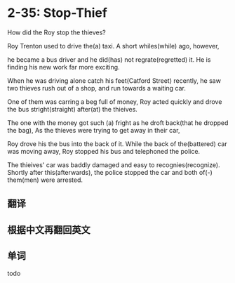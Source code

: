 # 2-35: Stop-Thief

How did the Roy stop the thieves?

Roy Trenton used to drive the(a) taxi. A short whiles(while) ago, however,

he became a bus driver and he did(has) not regrate(regretted) it. He is finding his new work far more exciting.

When he was driving alone catch his feet(Catford Street) recently, he saw two thieves rush out of a shop, and run towards a waiting car.

One of them was carring a beg full of money, Roy acted quickly and drove the bus stright(straight) after(at) the thieives.

The one with the money got such (a) fright as he droft back(that he dropped the bag), As the thieves were trying to get away in their car,

Roy drove his the bus into the back of it. While the back of the(battered) car was moving away, Roy stopped his bus and telephoned the police.

The thieives' car was baddly damaged and easy to recognies(recognize). Shortly after this(afterwards), the police stopped the car and both of(-) them(men) were arrested.

## 翻译

## 根据中文再翻回英文

## 单词

todo
